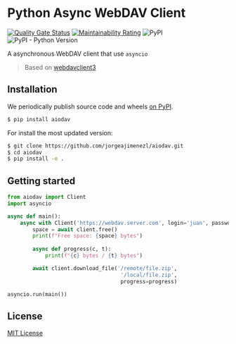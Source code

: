 # Python Async WebDAV Client
[![Quality Gate Status](https://sonarcloud.io/api/project_badges/measure?project=jorgeajimenezl_aiodav&metric=alert_status)](https://sonarcloud.io/dashboard?id=jorgeajimenezl_aiodav)
[![Maintainability Rating](https://sonarcloud.io/api/project_badges/measure?project=jorgeajimenezl_aiodav&metric=sqale_rating)](https://sonarcloud.io/dashboard?id=jorgeajimenezl_aiodav)
![PyPI](https://img.shields.io/pypi/v/aiodav)
![PyPI - Python Version](https://img.shields.io/pypi/pyversions/aiodav)

A asynchronous WebDAV client that use `asyncio` 

> Based on [webdavclient3](https://github.com/ezhov-evgeny/webdav-client-python-3)

## Installation
We periodically publish source code and wheels [on PyPI](https://pypi.python.org/pypi/aiodav).
```bash
$ pip install aiodav
```

For install the most updated version:
```bash
$ git clone https://github.com/jorgeajimenezl/aiodav.git
$ cd aiodav
$ pip install -e .
```

## Getting started
```python
from aiodav import Client
import asyncio

async def main():
    async with Client('https://webdav.server.com', login='juan', password='cabilla') as client:
        space = await client.free()
        print(f"Free space: {space} bytes")
        
        async def progress(c, t):
            print(f"{c} bytes / {t} bytes")

        await client.download_file('/remote/file.zip', 
                                    '/local/file.zip',
                                    progress=progress)

asyncio.run(main())
```

## License
[MIT License](./LICENSE)
